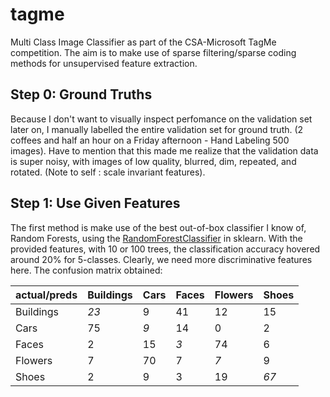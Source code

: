 tagme
=====

Multi Class Image Classifier as part of the CSA-Microsoft TagMe competition. 
The aim is to make use of sparse filtering/sparse coding methods for unsupervised feature extraction.

Step 0: Ground Truths
---------------------
Because I don't want to visually inspect perfomance on the validation set later on, I manually labelled the entire validation set for ground truth. 
(2 coffees and half an hour on a Friday afternoon - Hand Labeling 500 images). Have to mention that this made me realize that the validation data is super noisy, with images of low quality, blurred, dim, repeated, and rotated. (Note to self : scale invariant features).

Step 1: Use Given Features
--------------------------
The first method is make use of the best out-of-box classifier I know of, Random Forests, using the <a href="http://blog.yhathq.com/posts/random-forests-in-python.html">RandomForestClassifier</a> in sklearn. With the provided features, with 10 or 100 trees, the classification accuracy hovered around 20% for 5-classes. Clearly, we need more discriminative features here. The confusion matrix obtained:

actual/preds | Buildings | Cars | Faces | Flowers | Shoes
------------- |---|---|---|---|---
Buildings | *23*| 9 | 41 | 12 | 15
Cars | 75  |*9* | 14 | 0 | 2
Faces | 2 | 15 | *3* | 74 | 6
Flowers | 7 | 70 | 7 | *7* | 9
Shoes | 2 | 9 | 3 | 19 | *67*

